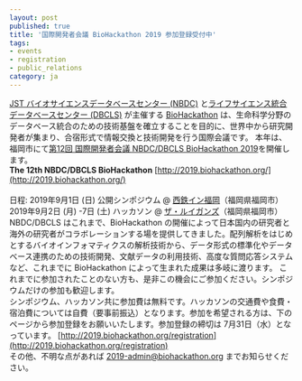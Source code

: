```yaml
---
layout: post
published: true
title: '国際開発者会議 BioHackathon 2019 参加登録受付中'
tags:
- events
- registration
- public_relations
category: ja
---
```

[JST バイオサイエンスデータベースセンター (NBDC)](https://biosciencedbc.jp/) と[ライフサイエンス統合データベースセンター (DBCLS)](https://dbcls.rois.ac.jp) が主催する [BioHackathon](http://www.biohackathon.org/)   は、生命科学分野のデータベース統合のための技術基盤を確立することを目的に、世界中から研究開発者が集まり、合宿形式で情報交換と技術開発を行う国際会議です。
本年は、福岡市にて[第12回 国際開発者会議 NBDC/DBCLS BioHackathon 2019](http://2019.biohackathon.org/)を開催します。
<br />
**The 12th NBDC/DBCLS BioHackathon**
[http://2019.biohackathon.org/](http://2019.biohackathon.org/)
<br />
<br />
日程:
2019年9月1日 (日) 公開シンポジウム @ [西鉄イン福岡](https://nnr-h.com/n-inn/fukuoka/)（福岡県福岡市）
2019年9月2日 (月) -7日 (土) ハッカソン @ [ザ・ルイガンズ](https://www.luigans.com/)（福岡県福岡市）
<br />
NBDC/DBCLS はこれまで、BioHackathon の開催によって日本国内の研究者と海外の研究者がコラボレーションする場を提供してきました。配列解析をはじめとするバイオインフォマティクスの解析技術から、データ形式の標準化やデータベース連携のための技術開発、文献データの利用技術、高度な質問応答システムなど、これまでに BioHackathon によって生まれた成果は多岐に渡ります。
これまでに参加されたことのない方も、是非この機会にご参加ください。シンポジウムだけの参加も歓迎します。
<br />
シンポジウム、ハッカソン共に参加費は無料です。ハッカソンの交通費や食費・宿泊費については自費（要事前振込）となります。参加を希望される方は、下のページから参加登録をお願いいたします。参加登録の締切は 7月31日（水）となっています。
[http://2019.biohackathon.org/registration](http://2019.biohackathon.org/registration)
<br />
その他、不明な点があれば 2019-admin@biohackathon.org までお知らせください。
